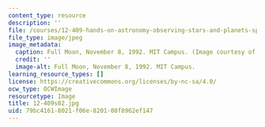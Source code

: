 ```yaml
---
content_type: resource
description: ''
file: /courses/12-409-hands-on-astronomy-observing-stars-and-planets-spring-2002/79bc41618021f06e820108f8962ef147_12-409s02.jpg
file_type: image/jpeg
image_metadata:
  caption: Full Moon, November 8, 1992. MIT Campus. (Image courtesy of MIT.)
  credit: ''
  image-alt: Full Moon, November 8, 1992. MIT Campus.
learning_resource_types: []
license: https://creativecommons.org/licenses/by-nc-sa/4.0/
ocw_type: OCWImage
resourcetype: Image
title: 12-409s02.jpg
uid: 79bc4161-8021-f06e-8201-08f8962ef147
---
```

